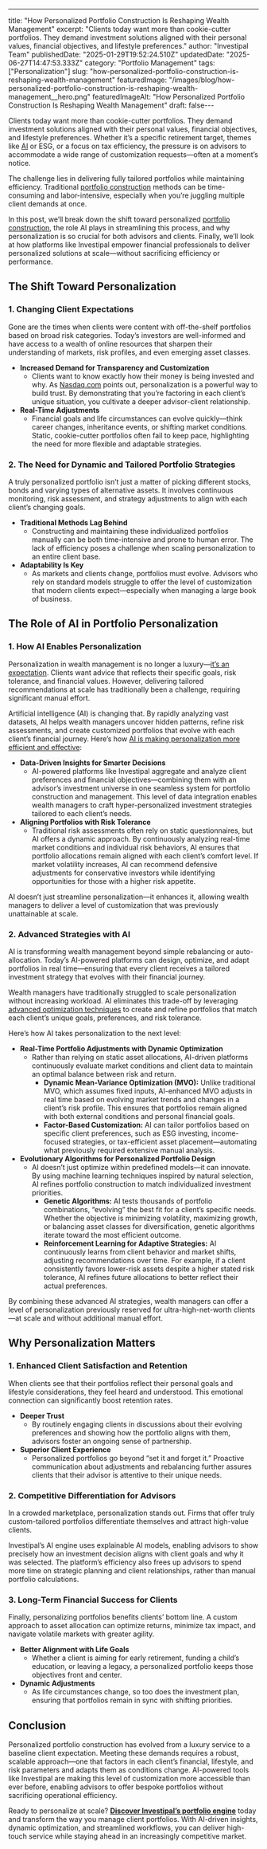 ---
title: "How Personalized Portfolio Construction Is Reshaping Wealth Management"
excerpt: "Clients today want more than cookie-cutter portfolios. They demand investment solutions aligned with their personal values, financial objectives, and lifestyle preferences."
author: "Investipal Team"
publishedDate: "2025-01-29T19:52:24.510Z"
updatedDate: "2025-06-27T14:47:53.333Z"
category: "Portfolio Management"
tags: ["Personalization"]
slug: "how-personalized-portfolio-construction-is-reshaping-wealth-management"
featuredImage: "/images/blog/how-personalized-portfolio-construction-is-reshaping-wealth-management__hero.png"
featuredImageAlt: "How Personalized Portfolio Construction Is Reshaping Wealth Management"
draft: false---
<p id="">Clients today want more than cookie-cutter portfolios. They demand investment solutions aligned with their personal values, financial objectives, and lifestyle preferences. Whether it’s a specific retirement target, themes like <a href="/blog/tag/ai">AI</a> or ESG, or a focus on tax efficiency, the pressure is on advisors to accommodate a wide range of customization requests—often at a moment’s notice.</p><p id="">The challenge lies in delivering fully tailored portfolios while maintaining efficiency. Traditional <a href="/blog/category/portfolio-management">portfolio construction</a> methods can be time-consuming and labor-intensive, especially when you’re juggling multiple client demands at once.</p><p id="">In this post, we’ll break down the shift toward personalized <a href="/blog/category/portfolio-management">portfolio construction</a>, the role AI plays in streamlining this process, and why personalization is so crucial for both advisors and clients. Finally, we’ll look at how platforms like Investipal empower financial professionals to deliver personalized solutions at scale—without sacrificing efficiency or performance.</p><h2 id="">The Shift Toward Personalization</h2><h3 id="">1. Changing Client Expectations</h3><p id="">Gone are the times when clients were content with off-the-shelf portfolios based on broad risk categories. Today’s investors are well-informed and have access to a wealth of online resources that sharpen their understanding of markets, risk profiles, and even emerging asset classes.</p><ul id=""><li id=""><strong id="">Increased Demand for Transparency and Customization</strong><ul><li id="">Clients want to know exactly how their money is being invested and why. As <a rel="noopener noreferrer" target="_blank" href="https://www.nasdaq.com/articles/why-personalization-is-important-in-wealth-management?utm_source=chatgpt.com">Nasdaq.com</a> points out, personalization is a powerful way to build trust. By demonstrating that you’re factoring in each client’s unique situation, you cultivate a deeper advisor-client relationship.</li></ul></li><li id=""><strong id="">Real-Time Adjustments</strong><ul><li id="">Financial goals and life circumstances can evolve quickly—think career changes, inheritance events, or shifting market conditions. Static, cookie-cutter portfolios often fail to keep pace, highlighting the need for more flexible and adaptable strategies.</li></ul></li></ul><h3 id="">2. The Need for Dynamic and Tailored Portfolio Strategies</h3><p id="">A truly personalized portfolio isn’t just a matter of picking different stocks, bonds and varying types of alternative assets. It involves continuous monitoring, risk assessment, and strategy adjustments to align with each client’s changing goals.</p><ul id=""><li id=""><strong id="">Traditional Methods Lag Behind</strong><ul><li id="">Constructing and maintaining these individualized portfolios manually can be both time-intensive and prone to human error. The lack of efficiency poses a challenge when scaling personalization to an entire client base.</li></ul></li><li id=""><strong id="">Adaptability Is Key</strong><ul><li id="">As markets and clients change, portfolios must evolve. Advisors who rely on standard models struggle to offer the level of customization that modern clients expect—especially when managing a large book of business.</li></ul></li></ul><h2 id="">The Role of AI in Portfolio Personalization</h2><h3 id="">1. How AI Enables Personalization</h3><p id="">Personalization in wealth management is no longer a luxury—<a href="/blog/how-financial-advisors-can-grow-aum-with-technology-and-personalization">it’s an expectation</a>. Clients want advice that reflects their specific goals, risk tolerance, and financial values. However, delivering tailored recommendations at scale has traditionally been a challenge, requiring significant manual effort.</p><p id="">Artificial intelligence (AI) is changing that. By rapidly analyzing vast datasets, AI helps wealth managers uncover hidden patterns, refine risk assessments, and create customized portfolios that evolve with each client’s financial journey. Here’s how <a rel="noopener noreferrer" target="_blank" href="https://www.privetechnologies.com/blog-post/unleashing-the-power-of-ai-the-future-of-personalized-portfolio-management?utm_source=chatgpt.com">AI is making personalization more efficient and effective</a>:</p><ul id=""><li id=""><strong id="">Data-Driven Insights for Smarter Decisions</strong><ul id=""><li id="">AI-powered platforms like Investipal aggregate and analyze client preferences and financial objectives—combining them with an advisor’s investment universe in one seamless system for portfolio construction and management. This level of data integration enables wealth managers to craft hyper-personalized investment strategies tailored to each client’s needs.</li></ul></li><li id=""><strong id="">Aligning Portfolios with Risk Tolerance</strong><ul id=""><li id="">Traditional risk assessments often rely on static questionnaires, but AI offers a dynamic approach. By continuously analyzing real-time market conditions and individual risk behaviors, AI ensures that portfolio allocations remain aligned with each client’s comfort level. If market volatility increases, AI can recommend defensive adjustments for conservative investors while identifying opportunities for those with a higher risk appetite.</li></ul></li></ul><p id="">AI doesn’t just streamline personalization—it enhances it, allowing wealth managers to deliver a level of customization that was previously unattainable at scale.</p><h3 id="">2. Advanced Strategies with AI</h3><p id="">AI is transforming wealth management beyond simple rebalancing or auto-allocation. Today’s AI-powered platforms can design, optimize, and adapt portfolios in real time—ensuring that every client receives a tailored investment strategy that evolves with their financial journey.</p><p id="">Wealth managers have traditionally struggled to scale personalization without increasing workload. AI eliminates this trade-off by leveraging<a href="/blog/dynamic-multi-objective-optimization-in-wealth-management-balancing-risk-return-and-client-goals"> advanced optimization techniques</a> to create and refine portfolios that match each client’s unique goals, preferences, and risk tolerance.</p><p id="">Here’s how AI takes personalization to the next level:</p><ul id=""><li id=""><strong id="">Real-Time Portfolio Adjustments with Dynamic Optimization</strong><ul id=""><li id="">Rather than relying on static asset allocations, AI-driven platforms continuously evaluate market conditions and client data to maintain an optimal balance between risk and return.<ul id=""><li id=""><strong id="">Dynamic Mean-Variance Optimization (MVO):</strong> Unlike traditional MVO, which assumes fixed inputs, AI-enhanced MVO adjusts in real time based on evolving market trends and changes in a client’s risk profile. This ensures that portfolios remain aligned with both external conditions and personal financial goals.</li><li id=""><strong id="">Factor-Based Customization:</strong> AI can tailor portfolios based on specific client preferences, such as ESG investing, income-focused strategies, or tax-efficient asset placement—automating what previously required extensive manual analysis.</li></ul></li></ul></li><li id=""><strong id="">Evolutionary Algorithms for Personalized Portfolio Design</strong><ul id=""><li id="">AI doesn’t just optimize within predefined models—it can innovate. By using machine learning techniques inspired by natural selection, AI refines portfolio construction to match individualized investment priorities.<ul id=""><li id=""><strong id="">Genetic Algorithms:</strong> AI tests thousands of portfolio combinations, “evolving” the best fit for a client’s specific needs. Whether the objective is minimizing volatility, maximizing growth, or balancing asset classes for diversification, genetic algorithms iterate toward the most efficient outcome.</li><li id=""><strong id="">Reinforcement Learning for Adaptive Strategies:</strong> AI continuously learns from client behavior and market shifts, adjusting recommendations over time. For example, if a client consistently favors lower-risk assets despite a higher stated risk tolerance, AI refines future allocations to better reflect their actual preferences.</li></ul></li></ul></li></ul><p id="">By combining these advanced AI strategies, wealth managers can offer a level of personalization previously reserved for ultra-high-net-worth clients—at scale and without additional manual effort.</p><h2 id="">Why Personalization Matters</h2><h3 id="">1. Enhanced Client Satisfaction and Retention</h3><p id="">When clients see that their portfolios reflect their personal goals and lifestyle considerations, they feel heard and understood. This emotional connection can significantly boost retention rates.</p><ul id=""><li id=""><strong id="">Deeper Trust</strong><ul><li id="">By routinely engaging clients in discussions about their evolving preferences and showing how the portfolio aligns with them, advisors foster an ongoing sense of partnership.</li></ul></li><li id=""><strong id="">Superior Client Experience</strong><ul><li id="">Personalized portfolios go beyond “set it and forget it.” Proactive communication about adjustments and rebalancing further assures clients that their advisor is attentive to their unique needs.</li></ul></li></ul><h3 id="">2. Competitive Differentiation for Advisors</h3><p id="">In a crowded marketplace, personalization stands out. Firms that offer truly custom-tailored portfolios differentiate themselves and attract high-value clients.</p><p id="">Investipal’s AI engine uses explainable AI models, enabling advisors to show precisely how an investment decision aligns with client goals and why it was selected. The platform’s efficiency also frees up advisors to spend more time on strategic planning and client relationships, rather than manual portfolio calculations.</p><h3 id="">3. Long-Term Financial Success for Clients</h3><p id="">Finally, personalizing portfolios benefits clients’ bottom line. A custom approach to asset allocation can optimize returns, minimize tax impact, and navigate volatile markets with greater agility.</p><ul id=""><li id=""><strong id="">Better Alignment with Life Goals</strong><ul><li id="">Whether a client is aiming for early retirement, funding a child’s education, or leaving a legacy, a personalized portfolio keeps those objectives front and center.</li></ul></li><li id=""><strong id="">Dynamic Adjustments</strong><ul><li id="">As life circumstances change, so too does the investment plan, ensuring that portfolios remain in sync with shifting priorities.</li></ul></li></ul><h2 id="">Conclusion</h2><p id="">Personalized portfolio construction has evolved from a luxury service to a baseline client expectation. Meeting these demands requires a robust, scalable approach—one that factors in each client’s financial, lifestyle, and risk parameters and adapts them as conditions change. AI-powered tools like Investipal are making this level of customization more accessible than ever before, enabling advisors to offer bespoke portfolios without sacrificing operational efficiency.</p><p id="">Ready to personalize at scale? <a href="/book-a-demo"><strong id="">Discover Investipal’s portfolio engine</strong></a> today and transform the way you manage client portfolios. With AI-driven insights, dynamic optimization, and streamlined workflows, you can deliver high-touch service while staying ahead in an increasingly competitive market.</p>